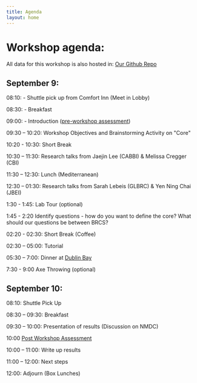```yaml
---
title: Agenda
layout: home
---
```


# Workshop agenda:

All data for this workshop is also hosted in:  [Our Github Repo](https://github.com/germs-lab/brc-data)

## September 9:

08:10: - Shuttle pick up from Comfort Inn (Meet in Lobby)

08:30: - Breakfast 

09:00: - Introduction ([pre-workshop assessment](https://forms.gle/1Q2qT3F799v35P8x5))

09:30 – 10:20:  Workshop Objectives and Brainstorming Activity on "Core"

10:20 - 10:30: Short Break

10:30 – 11:30: Research talks from Jaejin Lee (CABBI) & Melissa Cregger (CBI)

11:30 – 12:30: Lunch (Mediterranean)

12:30 – 01:30: Research talks from Sarah Lebeis (GLBRC) & Yen Ning Chai (JBEI)

1:30 - 1:45:  Lab Tour (optional) 

1:45 - 2:20 Identify questions - how do you want to define the core? What should our questions be
between BRCS?

02:20 - 02:30: Short Break (Coffee)

02:30 – 05:00: Tutorial

05:30 – 7:00: Dinner at [Dublin Bay](https://dublinbayames.com/)

7:30 - 9:00 Axe Throwing (optional)

## September 10:

08:10:  Shuttle Pick Up

08:30 – 09:30:  Breakfast

09:30 – 10:00: Presentation of results (Discussion on NMDC)

10:00 [Post Workshop Assessment](https://forms.gle/HEcdL355J6hErjsi7)

10:00 – 11:00: Write up results 

11:00 – 12:00:  Next steps 

12:00: Adjourn (Box Lunches)
